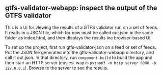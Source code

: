 ## gtfs-validator-webapp: inspect the output of the GTFS validator

This is a UI for viewing the results of a GTFS validator run on a set of feeds. It reads in a JSON file, which for now must be called out.json in the same folder as index.html, and then displays the results ina browser-based UI.

To set up the project, first run gtfs-validator-json on a feed or set of feeds. Put the JSON file generated into the gtfs-validator-webapp directory, and call it out.json. In that directory, run `component build` to build the app and then start an HTTP server (easiest way is `python3 -m http.server 8000 -b 127.0.0.1`). Browse to the server to see the results.
